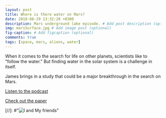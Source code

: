 ```yaml
---
layout: post
title: Where is there water on Mars?
date: 2018-08-29 13:32:20 +0300
description: Mars underground lake episode. # Add post description (optional)
img: marsSurface.jpg # Add image post (optional)
fig-caption: # Add figcaption (optional)
comments: true
tags: [space, mars, aliens, water]
---
```

When it comes to the search for life on other planets, scientists like to "follow the water." But finding water in the solar system is a challenge in itself. 

James brings in a study that could be a major breakthrough in the search on Mars.

[Listen to the podcast](https://pinecast.com/listen/47b5cd2a-6b8e-4344-82ba-247ff846e849.mp3?source=rss&ext=asset.mp3)


[Check out the paper](http://science.sciencemag.org/content/361/6401/490)

[//]: #"![I and My friends]({{site.baseurl}}/assets/img/marsRadar.jpg)"
